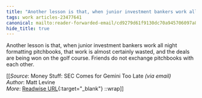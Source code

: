 ```yaml
---
title: "Another lesson is that, when junior investment bankers work all ..."
tags: work articles-23477641
canonical: mailto:reader-forwarded-email/cd9279d61f9130dc70a945706097a8a8
hide_title: true
---
```


Another lesson is that, when junior investment bankers work all night formatting pitchbooks, that work is almost certainly wasted, and the deals are being won on the golf course. Friends do not exchange pitchbooks with each other.


[[_Source_: Money Stuff: SEC Comes for Gemini Too Late _(via email)_<br>
_Author_: Matt Levine<br>
_More_: [Readwise URL](https://readwise.io/open/460038958){:target="_blank"}
::wrap]]